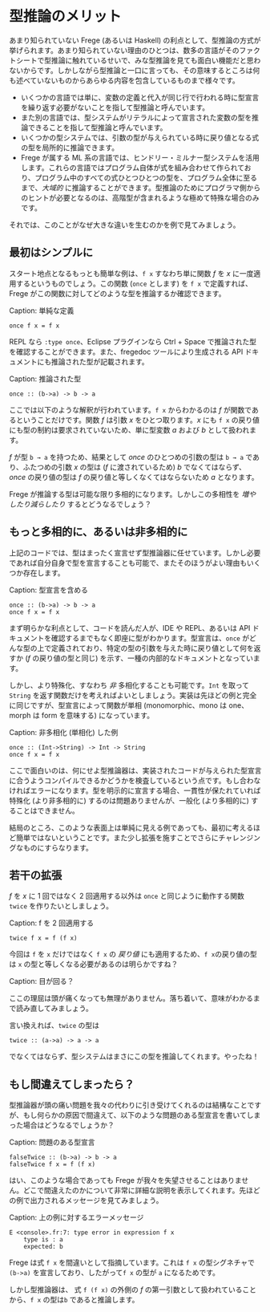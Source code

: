 # 型推論のメリット

あまり知られていない Frege (あるいは Haskell) の利点として、型推論の方式が挙げられます。あまり知られていない理由のひとつは、数多の言語がそのファクトシートで型推論に触れているせいで、みな型推論を見ても面白い機能だと思わないからです。しかしながら型推論と一口に言っても、その意味するところは何も述べていないものからあらゆる内容を包含しているものまで様々です。

* いくつかの言語では単に、変数の定義と代入が同じ行で行われる時に型宣言を繰り返す必要がないことを指して型推論と呼んでいます。
* また別の言語では、型システムがリテラルによって宣言された変数の型を推論できることを指して型推論と呼んでいます。
* いくつかの型システムでは、引数の型が与えられている時に戻り値となる式の型を局所的に推論できます。
* Frege が属する ML 系の言語では、ヒンドリー・ミルナー型システムを活用します。これらの言語ではプログラム自体が式を組み合わせて作られており、プログラム中のすべての式ひとつひとつの型を、プログラム全体に至るまで、_大域的_ に推論することができます。型推論のためにプログラマ側からのヒントが必要となるのは、高階型が含まれるような極めて特殊な場合のみです。

それでは、このことがなぜ大きな違いを生むのかを例で見てみましょう。

## 最初はシンプルに

スタート地点となるもっとも簡単な例は、`f x` すなわち単に関数 _f_ を _x_ に一度適用するというものでしょう。この関数 (`once` とします) を `f x` で定義すれば、Frege がこの関数に対してどのような型を推論するか確認できます。

Caption: 単純な定義

```
once f x = f x
```

REPL なら `:type once`、Eclipse プラグインなら Ctrl + Space で推論された型を確認することができます。また、fregedoc ツールにより生成される API ドキュメントにも推論された型が記載されます。

Caption: 推論された型

```
once :: (b->a) -> b -> a
```

ここでは以下のような解釈が行われています。`f x` からわかるのは _f_ が関数であるということだけです。関数 _f_ は引数 _x_ をひとつ取ります。_x_ にも `f x` の戻り値にも型の制約は要求されていないため、単に型変数 _a_ および _b_ として扱われます。

_f_ が型 `b → a` を持つため、結果として _once_ のひとつめの引数の型は `b → a` であり、ふたつめの引数 _x_ の型は (_f_ に渡されているため) _b_ でなくてはならず、_once_ の戻り値の型は _f_ の戻り値と等しくなくてはならないため _a_ となります。

Frege が推論する型は可能な限り多相的になります。しかしこの多相性を _増やしたり減らしたり_ するとどうなるでしょう？

## もっと多相的に、あるいは非多相的に

上記のコードでは、型はまったく宣言せず型推論器に任せています。しかし必要であれば自分自身で型を宣言することも可能で、またそのほうがよい理由もいくつか存在します。

Caption: 型宣言を含める

```
once :: (b->a) -> b -> a
once f x = f x
```

まず明らかな利点として、コードを読んだ人が、IDE や REPL、あるいは API ドキュメントを確認するまでもなく即座に型がわかります。型宣言は、`once` がどんな型の上で定義されており、特定の型の引数を与えた時に戻り値として何を返すか (_f_ の戻り値の型と同じ) を示す、一種の内部的なドキュメントとなっています。

しかし、より特殊化、すなわち _非_ 多相化することも可能です。`Int` を取って `String` を返す関数だけを考えればよいとしましょう。実装は先ほどの例と完全に同じですが、型宣言によって関数が単相 (monomorphic、mono は one、morph は form を意味する) になっています。

Caption: 非多相化 (単相化) した例

```
once :: (Int->String) -> Int -> String
once f x = f x
```

ここで面白いのは、何にせよ型推論器は、実装されたコードが与えられた型宣言に合うようコンパイルできるかどうかを検査しているという点です。もし合わなければエラーになります。型を明示的に宣言する場合、一貫性が保たれていれば特殊化 (より非多相的に) するのは問題ありませんが、一般化 (より多相的に) することはできません。

結局のところ、このような表面上は単純に見える例であっても、最初に考えるほど簡単ではないということです。また少し拡張を施すことでさらにチャレンジングなものにすらなります。

## 若干の拡張

_f_ を _x_ に 1 回ではなく 2 回適用する以外は `once` と同じように動作する関数 `twice` を作りたいとしましょう。

Caption: f を 2 回適用する

```
twice f x = f (f x)
```

今回は `f` を `x` だけではなく  `f x` の _戻り値_ にも適用するため、`f x`の戻り値の型は `x` の型と等しくなる必要があるのは明らかですね？

Caption: 目が回る？

ここの理屈は頭が痛くなっても無理がありません。落ち着いて、意味がわかるまで読み直してみましょう。

言い換えれば、`twice` の型は

```
twice :: (a->a) -> a -> a
```

でなくてはならず、型システムはまさにこの型を推論してくれます。やったね！

## もし間違えてしまったら？

型推論器が頭の痛い問題を我々の代わりに引き受けてくれるのは結構なことですが、もし何らかの原因で間違えて、以下のような問題のある型宣言を書いてしまった場合はどうなるでしょうか？

Caption: 問題のある型宣言

```
falseTwice :: (b->a) -> b -> a
falseTwice f x = f (f x)
```

はい、このような場合であっても Frege が我々を失望させることはありません。どこで間違えたのかについて非常に詳細な説明を表示してくれます。先ほどの例で出力されるメッセージを見てみましょう。

Caption: 上の例に対するエラーメッセージ

```
E <console>.fr:7: type error in expression f x
    type is : a
    expected: b
```

Frege は式 `f x` を間違いとして指摘しています。これは `f x` の型シグネチャで `(b->a)` を宣言しており、したがって`f x` の型が `a` になるためです。

しかし型推論器は、 式 `f (f x)` の外側の _f_ の第一引数として扱われていることから、`f x` の型は`b` であると推論します。

